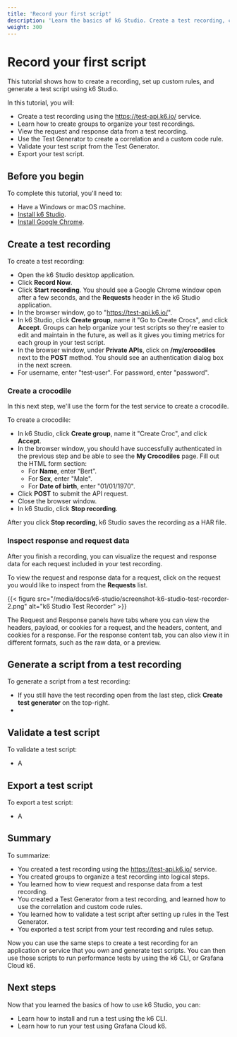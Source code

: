 ```yaml
---
title: 'Record your first script'
description: 'Learn the basics of k6 Studio. Create a test recording, configure a test generator, and run a test script'
weight: 300
---
```


# Record your first script

This tutorial shows how to create a recording, set up custom rules, and generate a test script using k6 Studio.

In this tutorial, you will:

- Create a test recording using the https://test-api.k6.io/ service.
- Learn how to create groups to organize your test recordings.
- View the request and response data from a test recording.
- Use the Test Generator to create a correlation and a custom code rule.
- Validate your test script from the Test Generator.
- Export your test script.

## Before you begin

To complete this tutorial, you'll need to:

- Have a Windows or macOS machine.
- [Install k6 Studio](https://grafana.com/docs/k6-studio/set-up/install/).
- [Install Google Chrome](https://www.google.com/chrome/).

## Create a test recording

To create a test recording:

- Open the k6 Studio desktop application.
- Click **Record Now**.
- Click **Start recording**. You should see a Google Chrome window open after a few seconds, and the **Requests** header in the k6 Studio application.
- In the browser window, go to "https://test-api.k6.io/".
- In k6 Studio, click **Create group**, name it "Go to Create Crocs", and click **Accept**. Groups can help organize your test scripts so they're easier to edit and maintain in the future, as well as it gives you timing metrics for each group in your test script.
- In the browser window, under **Private APIs**, click on **/my/crocodiles** next to the **POST** method. You should see an authentication dialog box in the next screen.
- For username, enter "test-user". For password, enter "password".

### Create a crocodile

In this next step, we'll use the form for the test service to create a crocodile.

To create a crocodile:

- In k6 Studio, click **Create group**, name it "Create Croc", and click **Accept**.
- In the browser window, you should have successfully authenticated in the previous step and be able to see the **My Crocodiles** page. Fill out the HTML form section:
  - For **Name**, enter "Bert".
  - For **Sex**, enter "Male".
  - For **Date of birth**, enter "01/01/1970".
- Click **POST** to submit the API request.
- Close the browser window.
- In k6 Studio, click **Stop recording**.

After you click **Stop recording**, k6 Studio saves the recording as a HAR file.

### Inspect response and request data

After you finish a recording, you can visualize the request and response data for each request included in your test recording.

To view the request and response data for a request, click on the request you would like to inspect from the **Requests** list.

{{< figure src="/media/docs/k6-studio/screenshot-k6-studio-test-recorder-2.png" alt="k6 Studio Test Recorder" >}}

The Request and Response panels have tabs where you can view the headers, payload, or cookies for a request, and the headers, content, and cookies for a response. For the response content tab, you can also view it in different formats, such as the raw data, or a preview.

## Generate a script from a test recording

To generate a script from a test recording:

- If you still have the test recording open from the last step, click **Create test generator** on the top-right.
-

## Validate a test script

To validate a test script:

- A

## Export a test script

To export a test script:

- A

## Summary

To summarize:

- You created a test recording using the https://test-api.k6.io/ service.
- You created groups to organize a test recording into logical steps.
- You learned how to view request and response data from a test recording.
- You created a Test Generator from a test recording, and learned how to use the correlation and custom code rules.
- You learned how to validate a test script after setting up rules in the Test Generator.
- You exported a test script from your test recording and rules setup.

Now you can use the same steps to create a test recording for an application or service that you own and generate test scripts. You can then use those scripts to run performance tests by using the k6 CLI, or Grafana Cloud k6.

## Next steps

Now that you learned the basics of how to use k6 Studio, you can:

- Learn how to install and run a test using the k6 CLI.
- Learn how to run your test using Grafana Cloud k6.

